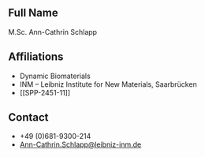 ## Full Name
M.Sc. Ann-Cathrin Schlapp

## Affiliations
- Dynamic Biomaterials
- INM – Leibniz Institute for New Materials, Saarbrücken
- [[SPP-2451-11]]
## Contact
- +49 (0)681-9300-214
- Ann-Cathrin.Schlapp@leibniz-inm.de
